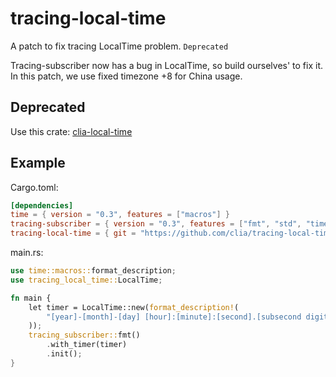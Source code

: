 # tracing-local-time

A patch to fix tracing LocalTime problem. `Deprecated`

Tracing-subscriber now has a bug in LocalTime, so build ourselves' to fix it.
In this patch, we use fixed timezone +8 for China usage.

## Deprecated

Use this crate: [clia-local-time](https://crates.io/crates/clia-local-time)

## Example

Cargo.toml:
```toml
[dependencies]
time = { version = "0.3", features = ["macros"] }
tracing-subscriber = { version = "0.3", features = ["fmt", "std", "time", "local-time"] }
tracing-local-time = { git = "https://github.com/clia/tracing-local-time.git" }
```

main.rs:
```rust
use time::macros::format_description;
use tracing_local_time::LocalTime;

fn main {
    let timer = LocalTime::new(format_description!(
        "[year]-[month]-[day] [hour]:[minute]:[second].[subsecond digits:3]"
    ));
    tracing_subscriber::fmt()
        .with_timer(timer)
        .init();
}
```
